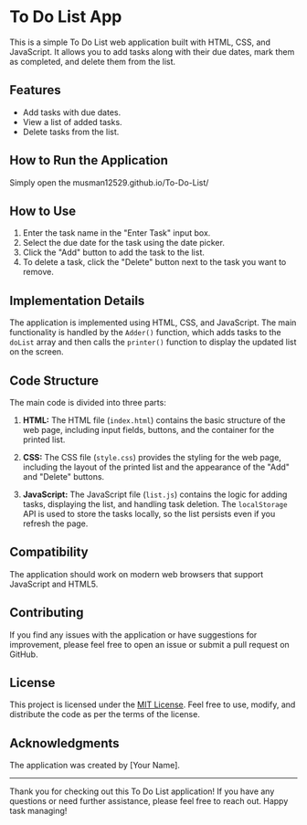 # To Do List App

This is a simple To Do List web application built with HTML, CSS, and JavaScript. It allows you to add tasks along with their due dates, mark them as completed, and delete them from the list.

## Features

- Add tasks with due dates.
- View a list of added tasks.
- Delete tasks from the list.

## How to Run the Application

Simply open the musman12529.github.io/To-Do-List/

## How to Use

1. Enter the task name in the "Enter Task" input box.
2. Select the due date for the task using the date picker.
3. Click the "Add" button to add the task to the list.
4. To delete a task, click the "Delete" button next to the task you want to remove.

## Implementation Details

The application is implemented using HTML, CSS, and JavaScript. The main functionality is handled by the `Adder()` function, which adds tasks to the `doList` array and then calls the `printer()` function to display the updated list on the screen.

## Code Structure

The main code is divided into three parts:

1. **HTML:** The HTML file (`index.html`) contains the basic structure of the web page, including input fields, buttons, and the container for the printed list.

2. **CSS:** The CSS file (`style.css`) provides the styling for the web page, including the layout of the printed list and the appearance of the "Add" and "Delete" buttons.

3. **JavaScript:** The JavaScript file (`list.js`) contains the logic for adding tasks, displaying the list, and handling task deletion. The `localStorage` API is used to store the tasks locally, so the list persists even if you refresh the page.

## Compatibility

The application should work on modern web browsers that support JavaScript and HTML5.

## Contributing

If you find any issues with the application or have suggestions for improvement, please feel free to open an issue or submit a pull request on GitHub.

## License

This project is licensed under the [MIT License](LICENSE). Feel free to use, modify, and distribute the code as per the terms of the license.

## Acknowledgments

The application was created by [Your Name].

---

Thank you for checking out this To Do List application! If you have any questions or need further assistance, please feel free to reach out. Happy task managing!
